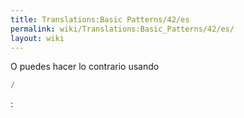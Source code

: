 ```yaml
---
title: Translations:Basic Patterns/42/es
permalink: wiki/Translations:Basic_Patterns/42/es/
layout: wiki
---
```


O puedes hacer lo contrario usando

``` Haskell
/
```

:
